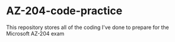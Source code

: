 # AZ-204-code-practice
This repository stores all of the coding I've done to prepare for the Microsoft AZ-204 exam
